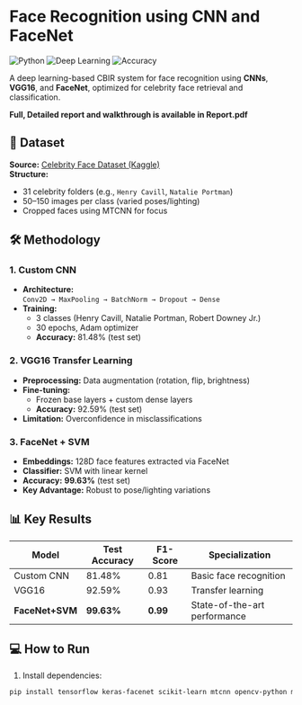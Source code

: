 # Face Recognition using CNN and FaceNet

![Python](https://img.shields.io/badge/Python-3.8%2B-blue)
![Deep Learning](https://img.shields.io/badge/Framework-TensorFlow%2FKeras-orange)
![Accuracy](https://img.shields.io/badge/Accuracy-99.63%25-brightgreen)

A deep learning-based CBIR system for face recognition using **CNNs**, **VGG16**, and **FaceNet**, optimized for celebrity face retrieval and classification.

**Full, Detailed report and walkthrough is available in Report.pdf**


## 📁 Dataset
**Source:** [Celebrity Face Dataset (Kaggle)](https://www.kaggle.com/datasets/vasukipatel/face-recognition-dataset)  
**Structure:**  
- 31 celebrity folders (e.g., `Henry Cavill`, `Natalie Portman`)  
- 50–150 images per class (varied poses/lighting)  
- Cropped faces using MTCNN for focus  

## 🛠️ Methodology
### 1. **Custom CNN**
- **Architecture:**  
  `Conv2D → MaxPooling → BatchNorm → Dropout → Dense`  
- **Training:**  
  - 3 classes (Henry Cavill, Natalie Portman, Robert Downey Jr.)  
  - 30 epochs, Adam optimizer  
  - **Accuracy:** 81.48% (test set)  

### 2. **VGG16 Transfer Learning**
- **Preprocessing:** Data augmentation (rotation, flip, brightness)  
- **Fine-tuning:**  
  - Frozen base layers + custom dense layers  
  - **Accuracy:** 92.59% (test set)  
- **Limitation:** Overconfidence in misclassifications  

### 3. **FaceNet + SVM**
- **Embeddings:** 128D face features extracted via FaceNet  
- **Classifier:** SVM with linear kernel  
- **Accuracy:** **99.63%** (test set)  
- **Key Advantage:** Robust to pose/lighting variations  

## 📊 Key Results
| Model          | Test Accuracy | F1-Score | Specialization          |
|----------------|---------------|----------|-------------------------|
| Custom CNN     | 81.48%        | 0.81     | Basic face recognition  |
| VGG16          | 92.59%        | 0.93     | Transfer learning       |
| **FaceNet+SVM**| **99.63%**    | **0.99** | State-of-the-art performance |


## 💻 How to Run
1. Install dependencies:
```bash
pip install tensorflow keras-facenet scikit-learn mtcnn opencv-python matplotlib
